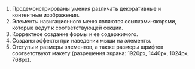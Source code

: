 1. Продемонстрированы умения различать декоративные и контентные изображения.
2. Элементы навигационного меню являются ссылками-якорями, которые ведут к соответствующей секции.
3. Корректное создание формы и ее содержимого.
4. Созданы эффекты при наведении мыши на элементы.
5. Отступы и размеры элементов, а также размеры шрифтов соответствуют макету (разрешения экрана: 1920px, 1440px, 1024px, 768px).
